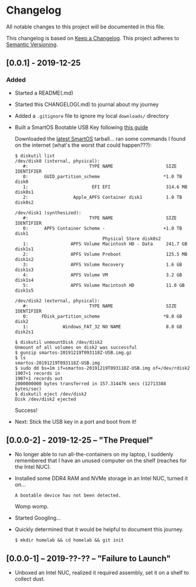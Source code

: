 # Changelog

All notable changes to this project will be documented in this file.

This changelog is based on [Keep a Changelog](http://keepachangelog.com/en/1.0.0/).
This project adheres to [Semantic Versioning](http://semver.org/spec/v2.0.0.html).

## [0.0.1] - 2019-12-25

### Added

- Started a README(.md)
- Started this CHANGELOG(.md) to journal about my journey
- Added a `.gitignore` file to ignore my local `downloads/` directory
- Built a SmartOS Bootable USB Key following [this guide][0.0.1-1]

  Downloaded the [latest SmartOS][0.0.1-2] tarball... ran some commands I found
  on the internet (what's the worst that could happen???):

  ```
  $ diskutil list
  /dev/disk0 (internal, physical):
     #:                       TYPE NAME                    SIZE       IDENTIFIER
     0:      GUID_partition_scheme                        *1.0 TB     disk0
     1:                        EFI EFI                     314.6 MB   disk0s1
     2:                 Apple_APFS Container disk1         1.0 TB     disk0s2

  /dev/disk1 (synthesized):
     #:                       TYPE NAME                    SIZE       IDENTIFIER
     0:      APFS Container Scheme -                      +1.0 TB     disk1
                                   Physical Store disk0s2
     1:                APFS Volume Macintosh HD - Data     241.7 GB   disk1s1
     2:                APFS Volume Preboot                 125.5 MB   disk1s2
     3:                APFS Volume Recovery                1.6 GB     disk1s3
     4:                APFS Volume VM                      3.2 GB     disk1s4
     5:                APFS Volume Macintosh HD            11.0 GB    disk1s5

  /dev/disk2 (external, physical):
     #:                       TYPE NAME                    SIZE       IDENTIFIER
     0:     FDisk_partition_scheme                        *8.0 GB     disk2
     1:             Windows_FAT_32 NO NAME                 8.0 GB     disk2s1

  $ diskutil unmountDisk /dev/disk2
  Unmount of all volumes on disk2 was successful
  $ gunzip smartos-20191219T093118Z-USB.img.gz
  $ ls
  smartos-20191219T093118Z-USB.img
  $ sudo dd bs=1m if=smartos-20191219T093118Z-USB.img of=/dev/rdisk2
  1907+1 records in
  1907+1 records out
  2000000000 bytes transferred in 157.314476 secs (12713388 bytes/sec)
  $ diskutil eject /dev/disk2
  Disk /dev/disk2 ejected
  ```

  Success!

- Next: Stick the USB key in a port and boot from it!


[0.0.1-1]: https://wiki.smartos.org/creating-a-smartos-bootable-usb-key/
[0.0.1-2]: https://us-east.manta.joyent.com/Joyent_Dev/public/SmartOS/latest.html

## [0.0.0-2] - 2019-12-25 – "The Prequel"

- No longer able to run all-the-containers on my laptop, I suddenly remembered
  that I have an unused computer on the shelf (reaches for the Intel NUC).

- Installed some DDR4 RAM and NVMe storage in an Intel NUC, turned it on...

  ```
  A bootable device has not been detected.
  ```

  Womp womp.

- Started Googling...

- Quickly determined that it would be helpful to document this journey.

  ```
  $ mkdir homelab && cd homelab && git init
  ```

## [0.0.0-1] – 2019-??-?? – "Failure to Launch"

- Unboxed an Intel NUC, realized it required assembly, set it on a shelf to
  collect dust.
